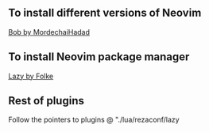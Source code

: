## To install different versions of Neovim
[Bob by MordechaiHadad](https://github.com/MordechaiHadad/bob?tab=readme-ov-file#-installation)

## To install Neovim package manager
[Lazy by Folke](https://github.com/folke/lazy.nvim)

## Rest of plugins
Follow the pointers to plugins @ "./lua/rezaconf/lazy

